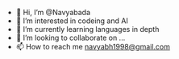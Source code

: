 - 👋 Hi, I’m @Navyabada
- 👀 I’m interested in codeing and AI
- 🌱 I’m currently learning languages in depth 
- 💞️ I’m looking to collaborate on ...
- 📫 How to reach me navyabh1998@gmail.com

<!---
Navyabada/Navyabada is a ✨ special ✨ repository because its `README.md` (this file) appears on your GitHub profile.
You can click the Preview link to take a look at your changes.
--->

